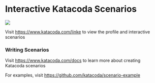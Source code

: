 # Interactive Katacoda Scenarios

[![](http://shields.katacoda.com/katacoda/linke/count.svg)](https://www.katacoda.com/linke "Get your profile on Katacoda.com")

Visit https://www.katacoda.com/linke to view the profile and interactive scenarios

### Writing Scenarios
Visit https://www.katacoda.com/docs to learn more about creating Katacoda scenarios

For examples, visit https://github.com/katacoda/scenario-example
